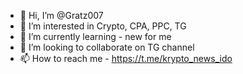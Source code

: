 - 👋 Hi, I’m @Gratz007
- 👀 I’m interested in Crypto, CPA, PPC, TG
- 🌱 I’m currently learning - new for me
- 💞️ I’m looking to collaborate on TG channel 
- 📫 How to reach me - https://t.me/krypto_news_ido

<!---
Gratz007/Gratz007 is a ✨ special ✨ repository because its `README.md` (this file) appears on your GitHub profile.
You can click the Preview link to take a look at your changes.
--->
